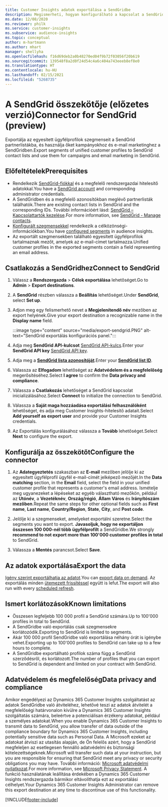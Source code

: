 ```yaml
---
title: Customer Insights adatok exportálása a SendGridbe
description: Megismerheti, hogyan konfigurálható a kapcsolat a SendGriddel.
ms.date: 12/08/2020
ms.reviewer: philk
ms.service: customer-insights
ms.subservice: audience-insights
ms.topic: conceptual
author: m-hartmann
ms.author: mhart
manager: shellyha
ms.openlocfilehash: f16d69deb2a0b48270ed04f9b72f03056f20b619
ms.sourcegitcommit: 139548f8a2d0f24d54c4a6c404a743eeeb8ef8e0
ms.translationtype: HT
ms.contentlocale: hu-HU
ms.lasthandoff: 02/15/2021
ms.locfileid: "5268735"
---
```

# <a name="connector-for-sendgrid-preview"></a><span data-ttu-id="829ac-103">A SendGrid összekötője (előzetes verzió)</span><span class="sxs-lookup"><span data-stu-id="829ac-103">Connector for SendGrid (preview)</span></span>

<span data-ttu-id="829ac-104">Exportálja az egyesített ügyfélprofilok szegmenseit a SendGrid partnerlistákba, és használja őket kampányokhoz és e-mail marketinghez a SendGridben.</span><span class="sxs-lookup"><span data-stu-id="829ac-104">Export segments of unified customer profiles to SendGrid contact lists and use them for campaigns and email marketing in SendGrid.</span></span> 

## <a name="prerequisites"></a><span data-ttu-id="829ac-105">Előfeltételek</span><span class="sxs-lookup"><span data-stu-id="829ac-105">Prerequisites</span></span>

-   <span data-ttu-id="829ac-106">Rendelkezik [SendGrid-fiókkal](https://sendgrid.com/) és a megfelelő rendszergazdai hitelesítő adatokkal.</span><span class="sxs-lookup"><span data-stu-id="829ac-106">You have a [SendGrid account](https://sendgrid.com/) and corresponding administrator credentials.</span></span>
-   <span data-ttu-id="829ac-107">A SendGridben és a megfelelő azonosítókban meglévő partnerlisták találhatók.</span><span class="sxs-lookup"><span data-stu-id="829ac-107">There are existing contact lists in SendGrid and the corresponding IDs.</span></span> <span data-ttu-id="829ac-108">További információért lásd: [SendGrid – Kapcsolattartók kezelése](https://sendgrid.com/docs/ui/managing-contacts/create-and-manage-contacts/#manage-contacts).</span><span class="sxs-lookup"><span data-stu-id="829ac-108">For more information, see [SendGrid - Manage contacts](https://sendgrid.com/docs/ui/managing-contacts/create-and-manage-contacts/#manage-contacts).</span></span>
-   <span data-ttu-id="829ac-109">[Konfigurált szegmensekkel](segments.md) rendelkezik a célközönségi-információkban.</span><span class="sxs-lookup"><span data-stu-id="829ac-109">You have [configured segments](segments.md) in audience insights.</span></span>
-   <span data-ttu-id="829ac-110">Az exportált szegmensekben található egyesített ügyfélprofilok tartalmaznak mezőt, amelyek az e-mail-címet tartalmazza.</span><span class="sxs-lookup"><span data-stu-id="829ac-110">Unified customer profiles in the exported segments contain a field representing an email address.</span></span>

## <a name="connect-to-sendgrid"></a><span data-ttu-id="829ac-111">Csatlakozás a SendGridhez</span><span class="sxs-lookup"><span data-stu-id="829ac-111">Connect to SendGrid</span></span>

1. <span data-ttu-id="829ac-112">Válassz a **Rendszergazda** > **Célok exportálása** lehetőséget.</span><span class="sxs-lookup"><span data-stu-id="829ac-112">Go to **Admin** > **Export destinations**.</span></span>

1. <span data-ttu-id="829ac-113">A **SendGrid** részben válassza a **Beállítás** lehetőséget.</span><span class="sxs-lookup"><span data-stu-id="829ac-113">Under **SendGrid**, select **Set up**.</span></span>

1. <span data-ttu-id="829ac-114">Adjon meg egy felismerhető nevet a **Megjelenítendő név** mezőben az export helyének.</span><span class="sxs-lookup"><span data-stu-id="829ac-114">Give your export destination a recognizable name in the **Display name** field.</span></span>

   :::image type="content" source="media/export-sendgrid.PNG" alt-text="SendGrid exportálás konfigurációs panel.":::

1. <span data-ttu-id="829ac-116">Adja meg **SendGrid API-kulcsot** [SendGrid API-kulcs](https://sendgrid.com/docs/ui/account-and-settings/api-keys/).</span><span class="sxs-lookup"><span data-stu-id="829ac-116">Enter your **SendGrid API key** [SendGrid API key](https://sendgrid.com/docs/ui/account-and-settings/api-keys/).</span></span>

1. <span data-ttu-id="829ac-117">Adja meg a **[SendGrid lista azonosítóját](https://sendgrid.com/docs/ui/managing-contacts/create-and-manage-contacts/#manage-contacts)**.</span><span class="sxs-lookup"><span data-stu-id="829ac-117">Enter your **[SendGrid list ID](https://sendgrid.com/docs/ui/managing-contacts/create-and-manage-contacts/#manage-contacts)**.</span></span>

1. <span data-ttu-id="829ac-118">Válassza az **Elfogadom** lehetőséget az **Adatvédelem és a megfelelőség** megerősítéséhez.</span><span class="sxs-lookup"><span data-stu-id="829ac-118">Select **I agree** to confirm the **Data privacy and compliance**.</span></span>

1. <span data-ttu-id="829ac-119">Válassza a **Csatlakozás** lehetőséget a SendGrid kapcsolat inicializálásához.</span><span class="sxs-lookup"><span data-stu-id="829ac-119">Select **Connect** to initialize the connection to SendGrid.</span></span>

1. <span data-ttu-id="829ac-120">Válassza a **Saját maga hozzáadása exportálási felhasználóként** lehetőséget, és adja meg Customer Insights-hitelesítő adatait.</span><span class="sxs-lookup"><span data-stu-id="829ac-120">Select **Add yourself as export user** and provide your Customer Insights credentials.</span></span>

1. <span data-ttu-id="829ac-121">Az Exportálás konfigurálásához válassza a **Tovább** lehetőséget.</span><span class="sxs-lookup"><span data-stu-id="829ac-121">Select **Next** to configure the export.</span></span>

## <a name="configure-the-connector"></a><span data-ttu-id="829ac-122">Konfigurálja az összekötőt</span><span class="sxs-lookup"><span data-stu-id="829ac-122">Configure the connector</span></span>

1. <span data-ttu-id="829ac-123">Az **Adategyeztetés** szakaszban az **E-mail** mezőben jelölje ki az egyesített ügyfélprofil ügyfél e-mail-címét jelképező mezőjét.</span><span class="sxs-lookup"><span data-stu-id="829ac-123">In the **Data matching** section, in the **Email** field, select the field in your unified customer profile that represents a customer's email address.</span></span> <span data-ttu-id="829ac-124">Ismételje meg ugyanezeket a lépéseket az egyéb választható mezőkön, például az **Utónév**, a **Vezetéknév**, **Ország/régió**, **Állam** **Város** és **Irányítószám mezőben**.</span><span class="sxs-lookup"><span data-stu-id="829ac-124">Repeat the same steps for other optional fields such as **First name**, **Last name**, **Country/Region**, **State**, **City**, and **Post code**.</span></span>

1. <span data-ttu-id="829ac-125">Jelölje ki a szegmenseket, amelyeket exportálni szeretne.</span><span class="sxs-lookup"><span data-stu-id="829ac-125">Select the segments you want to export.</span></span> <span data-ttu-id="829ac-126">**Javasoljuk, hogy ne exportáljon összesen 100 000-nél több ügyfélprofilt** a SendGridbe.</span><span class="sxs-lookup"><span data-stu-id="829ac-126">We strongly **recommend to not export more than 100'000 customer profiles in total** to SendGrid.</span></span> 

1. <span data-ttu-id="829ac-127">Válassza a **Mentés** parancsot.</span><span class="sxs-lookup"><span data-stu-id="829ac-127">Select **Save**.</span></span>

## <a name="export-the-data"></a><span data-ttu-id="829ac-128">Az adatok exportálása</span><span class="sxs-lookup"><span data-stu-id="829ac-128">Export the data</span></span>

<span data-ttu-id="829ac-129">[Igény szerint exportálhatja az adatot](export-destinations.md).</span><span class="sxs-lookup"><span data-stu-id="829ac-129">You can [export data on demand](export-destinations.md).</span></span> <span data-ttu-id="829ac-130">Az exportálás minden [ütemezett frissítéssel](system.md#schedule-tab) együtt is lefut.</span><span class="sxs-lookup"><span data-stu-id="829ac-130">The export will also run with every [scheduled refresh](system.md#schedule-tab).</span></span>

## <a name="known-limitations"></a><span data-ttu-id="829ac-131">Ismert korlátozások</span><span class="sxs-lookup"><span data-stu-id="829ac-131">Known limitations</span></span>

- <span data-ttu-id="829ac-132">Összesen legfeljebb 100 000 profil a SendGrid számára.</span><span class="sxs-lookup"><span data-stu-id="829ac-132">Up to 100'000 profiles in total to SendGrid.</span></span>
- <span data-ttu-id="829ac-133">A SendGridbe való exportálás csak szegmensekre korlátozódik.</span><span class="sxs-lookup"><span data-stu-id="829ac-133">Exporting to SendGrid is limited to segments.</span></span>
- <span data-ttu-id="829ac-134">Akár 100 000 profil SendGridbe való exportálása néhány órát is igénybe vehet.</span><span class="sxs-lookup"><span data-stu-id="829ac-134">Exporting up to 100'000 profiles to SendGrid can take up to a few hours to complete.</span></span> 
- <span data-ttu-id="829ac-135">A SendGridbe exportálható profilok száma függ a SendGrid szerződésről, és korlátozott.</span><span class="sxs-lookup"><span data-stu-id="829ac-135">The number of profiles that you can export to SendGrid is dependent and limited on your contract with SendGrid.</span></span>

## <a name="data-privacy-and-compliance"></a><span data-ttu-id="829ac-136">Adatvédelem és megfelelőség</span><span class="sxs-lookup"><span data-stu-id="829ac-136">Data privacy and compliance</span></span>

<span data-ttu-id="829ac-137">Amikor engedélyezi az Dynamics 365 Customer Insights szolgáltatást az adatok SendGridbe való átviteléhez, lehetővé teszi az adatok átvitelét a megfelelőségi határvonalon kívülre a Dynamics 365 Customer Insights szolgáltatás számára, beleértve a potenciálisan érzékeny adatokat, például a személyes adatokat.</span><span class="sxs-lookup"><span data-stu-id="829ac-137">When you enable Dynamics 365 Customer Insights to transmit data to SendGrid, you allow transfer of data outside of the compliance boundary for Dynamics 365 Customer Insights, including potentially sensitive data such as Personal Data.</span></span> <span data-ttu-id="829ac-138">A Microsoft ezeket az adatokat átviszi az utasítás alapján, de Ön felelős azért, hogy a SendGrid megfeleljen az esetlegesen fennálló adatvédelmi és biztonsági kötelezettségeknek.</span><span class="sxs-lookup"><span data-stu-id="829ac-138">Microsoft will transfer such data at your instruction, but you are responsible for ensuring that SendGrid meet any privacy or security obligations you may have.</span></span> <span data-ttu-id="829ac-139">További információ: [Microsoft adatvédelmi nyilatkozat](https://go.microsoft.com/fwlink/?linkid=396732).</span><span class="sxs-lookup"><span data-stu-id="829ac-139">For more information, see [Microsoft Privacy Statement](https://go.microsoft.com/fwlink/?linkid=396732).</span></span>
<span data-ttu-id="829ac-140">A funkció használatának leállítása érdekében a Dynamics 365 Customer Insights rendszergazda bármikor eltávolíthatja ezt az exportálási célhelyet.</span><span class="sxs-lookup"><span data-stu-id="829ac-140">Your Dynamics 365 Customer Insights Administrator can remove this export destination at any time to discontinue use of this functionality.</span></span>


[!INCLUDE[footer-include](../includes/footer-banner.md)]